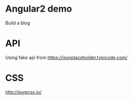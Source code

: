 # Angular2 demo

Build a blog

# API

Using fake api from https://jsonplaceholder.typicode.com/

# CSS

http://purecss.io/